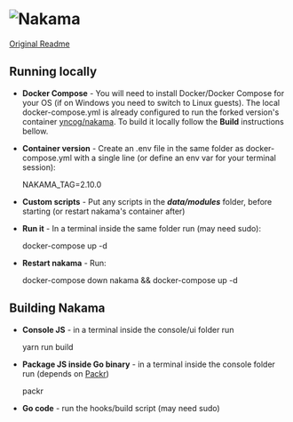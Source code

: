 ![Nakama](.github/logo.png?raw=true "Nakama logo")
======

[Original Readme](https://github.com/heroiclabs/nakama)

## Running locally

* **Docker Compose** - You will need to install Docker/Docker Compose for your OS (if on Windows you need to switch to Linux guests). The local docker-compose.yml is already configured to run the forked version's container [yncog/nakama](https://hub.docker.com/r/yncog/nakama). To build it locally follow the **Build** instructions bellow.
* **Container version** - Create an .env file in the same folder as docker-compose.yml with a single line (or define an env var for your terminal session):

    NAKAMA_TAG=2.10.0

* **Custom scripts** - Put any scripts in the ***data/modules*** folder, before starting (or restart nakama's container after)

* **Run it** - In a terminal inside the same folder run (may need sudo):
    
    docker-compose up -d

* **Restart nakama** - Run:

    docker-compose down nakama && docker-compose up -d

## Building Nakama

* **Console JS** - in a terminal inside the console/ui folder run 
    
    yarn run build

* **Package JS inside Go binary** - in a terminal inside the console folder run (depends on [Packr](https://github.com/gobuffalo/packr))

    packr

* **Go code** - run the hooks/build script (may need sudo)